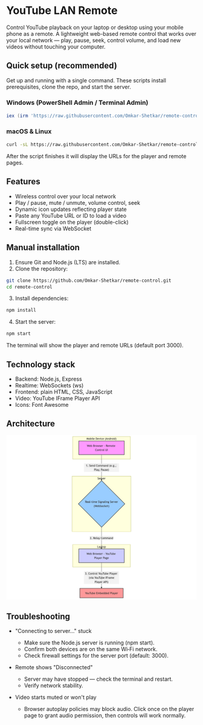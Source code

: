 # YouTube LAN Remote

Control YouTube playback on your laptop or desktop using your mobile phone as a remote. A lightweight web-based remote control that works over your local network — play, pause, seek, control volume, and load new videos without touching your computer.

## Quick setup (recommended)

Get up and running with a single command. These scripts install prerequisites, clone the repo, and start the server.

### Windows (PowerShell Admin / Terminal Admin)

```powershell
iex (irm 'https://raw.githubusercontent.com/Omkar-Shetkar/remote-control/main/setup.ps1')
```

### macOS & Linux

```bash
curl -sL https://raw.githubusercontent.com/Omkar-Shetkar/remote-control/main/setup.sh | bash
```

After the script finishes it will display the URLs for the player and remote pages.

## Features

- Wireless control over your local network
- Play / pause, mute / unmute, volume control, seek
- Dynamic icon updates reflecting player state
- Paste any YouTube URL or ID to load a video
- Fullscreen toggle on the player (double-click)
- Real-time sync via WebSocket

## Manual installation

1. Ensure Git and Node.js (LTS) are installed.
2. Clone the repository:

```bash
git clone https://github.com/Omkar-Shetkar/remote-control.git
cd remote-control
```

3. Install dependencies:

```bash
npm install
```

4. Start the server:

```bash
npm start
```

The terminal will show the player and remote URLs (default port 3000).

## Technology stack

- Backend: Node.js, Express
- Realtime: WebSockets (ws)
- Frontend: plain HTML, CSS, JavaScript
- Video: YouTube IFrame Player API
- Icons: Font Awesome

## Architecture

![alt text](image.png)

## Troubleshooting

- "Connecting to server..." stuck

  - Make sure the Node.js server is running (npm start).
  - Confirm both devices are on the same Wi‑Fi network.
  - Check firewall settings for the server port (default: 3000).

- Remote shows "Disconnected"

  - Server may have stopped — check the terminal and restart.
  - Verify network stability.

- Video starts muted or won't play
  - Browser autoplay policies may block audio. Click once on the player page to grant audio permission, then controls will work normally.
